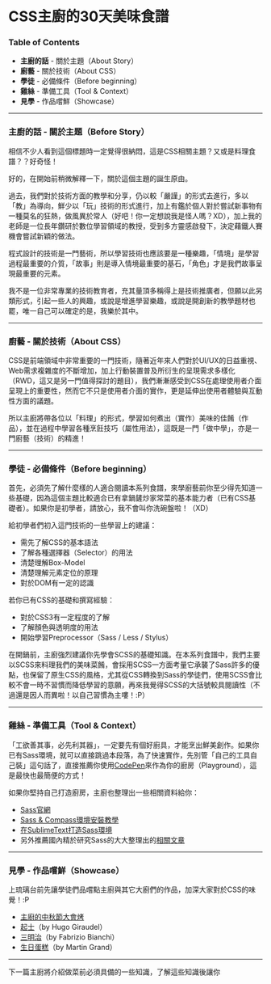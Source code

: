 # CSS主廚的30天美味食譜

### Table of Contents
- **主廚的話** \- 關於主題（About Story）
- **廚藝** \- 關於技術（About CSS）
- **學徒** \- 必備條件（Before beginning）
- **雞絲** \- 準備工具（Tool & Context）
- **見學** \- 作品嚐鮮（Showcase）

---
### 主廚的話 - 關於主題（Before Story）

相信不少人看到這個標題時一定覺得很納悶，這是CSS相關主題？又或是料理食譜？？好奇怪！

好的，在開始前稍微解釋一下，關於這個主題的誕生原由。

過去，我們對於技術方面的教學和分享，仍以較「嚴謹」的形式去進行，多以「教」為導向，鮮少以「玩」技術的形式進行，加上有鑑於個人對於嘗試新事物有一種莫名的狂熱，做風異於常人（好吧！你一定想說我是怪人嗎？XD），加上我的老師是一位長年鑽研於數位學習領域的教授，受到多方靈感啟發下，決定藉鐵人賽機會嘗試新穎的做法。

程式設計的技術是一門藝術，所以學習技術也應該要是一種樂趣，「情境」是學習過程最重要的介質，「故事」則是導入情境最重要的基石，「角色」才是我們故事呈現最重要的元素。

我不是一位非常專業的技術教育者，充其量頂多稱得上是技術推廣者，但願以此另類形式，引起一些人的興趣，或說是增進學習樂趣，或說是開創新的教學題材也罷，唯一自己可以確定的是，我樂於其中。

---
### 廚藝 - 關於技術（About CSS）

CSS是前端領域中非常重要的一門技術，隨著近年來人們對於UI/UX的日益重視、Web需求複雜度的不斷增加，加上行動裝置普及所衍生的呈現需求多樣化（RWD，這又是另一門值得探討的題目），我們漸漸感受到CSS在處理使用者介面呈現上的重要性，然而它不只是使用者介面的實作，更是延伸出使用者體驗與互動性方面的議題。

所以主廚將帶各位以「料理」的形式，學習如何煮出（實作）美味的佳餚（作品），並在過程中學習各種烹飪技巧（屬性用法），這既是一門「做中學」，亦是一門廚藝（技術）的精進！

---
### 學徒 - 必備條件（Before beginning）

首先，必須先了解什麼樣的人適合閱讀本系列食譜，來學廚藝前你至少得先知道一些基礎，因為這個主題比較適合已有拿鍋鏟炒家常菜的基本能力者（已有CSS基礎者）。如果你是初學者，請放心，我不會叫你洗碗盤啦！（XD）

給初學者們初入這門技術的一些學習上的建議：
- 需先了解CSS的基本語法
- 了解各種選擇器（Selector）的用法
- 清楚理解Box-Model
- 清楚理解元素定位的原理
- 對於DOM有一定的認識

若你已有CSS的基礎和撰寫經驗：
- 對於CSS3有一定程度的了解
- 了解顏色與透明度的用法
- 開始學習Preprocessor（Sass / Less / Stylus）

在開鍋前，主廚強烈建議你先學會SCSS的基礎知識。在本系列食譜中，我們主要以SCSS來料理我們的美味菜餚，會採用SCSS一方面考量它承襲了Sass許多的優點，也保留了原生CSS的風格，尤其從CSS轉換到Sass的學徒們，使用SCSS會比較不會一時不習慣而降低學習的意願，再來我覺得SCSS的大括號較具閱讀性（不過還是因人而異啦！以自己習慣為主嘍！:P）

---
### 雞絲 - 準備工具（Tool & Context）

「工欲善其事，必先利其器」，一定要先有個好廚具，才能烹出鮮美創作。如果你已有Sass環境，就可以直接跳過本段落，為了快速實作，先別管「自己的工具自己裝」這句話了，直接推薦你使用[CodePen][linkCodepen]來作為你的廚房（Playground），這是最快也最簡便的方式！ 

如果你堅持自己打造廚房，主廚也整理出一些相關資料給你：
- [Sass官網][linkSass]
- [Sass & Compass環境安裝教學][linkSassInstall]
- [在SublimeText打造Sass環境][linkSassSublimeText]
- 另外推薦國內精於研究Sass的大大整理出的[相關文章][linkSassMaster]

---
### 見學 - 作品嚐鮮（Showcase）

上琉璃台前先讓學徒們品嚐點主廚與其它大廚們的作品，加深大家對於CSS的味覺！:P
- [主廚的中秋節大會烤][linkBBQ]
- [起士][linkCheese]（by Hugo Giraudel）
- [三明治][linkSandwich]（by Fabrizio Bianchi）
- [生日蛋糕][linkBirthdayCake]（by Martin Grand）

---
下一篇主廚將介紹做菜前必須具備的一些知識，了解這些知識後讓你

[linkCodepen]: http://codepen.io "CodePen - Frontend Playground"
[linkSass]: http://sass-lang.com "Sass"
[linkSassInstall]: http://ithelp.ithome.com.tw/question/10128634 "30天掌握Sass語法 - (8)Sass、Compass環境安裝流程教學"
[linkSassSublimeText]: http://ithelp.ithome.com.tw/question/10130799 "30天掌握Sass語法 - (13)如何使用sublime text 2 打造撰寫Sass環境"
[linkSassMaster]: http://sam0512.blogspot.tw/2013/10/sass.html "Sass教學手冊"
[linkBBQ]: http://codepen.io/aaronchuo/pen/JtHqz "BBQ by pure CSS, no image, no javascript"
[linkSandwich]: http://codepen.io/fbrz/pen/nKCsI "Semantic Sandwich"
[linkBirthdayCake]: http://codepen.io/martingrand/pen/KGatr "Birthday Cake"
[linkCheese]: http://codepen.io/HugoGiraudel/pen/Ewger "Cheese"
